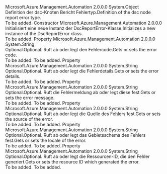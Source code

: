 <Type Name="DscReportError" FullName="Microsoft.Azure.Management.Automation.Specification.Models.DscReportError">
  <TypeSignature Language="C#" Value="public class DscReportError" />
  <TypeSignature Language="ILAsm" Value=".class public auto ansi beforefieldinit DscReportError extends System.Object" />
  <TypeSignature Language="DocId" Value="T:Microsoft.Azure.Management.Automation.Specification.Models.DscReportError" />
  <TypeSignature Language="VB.NET" Value="Public Class DscReportError" />
  <TypeSignature Language="F#" Value="type DscReportError = class" />
  <AssemblyInfo>
    <AssemblyName>Microsoft.Azure.Management.Automation</AssemblyName>
    <AssemblyVersion>2.0.0.0</AssemblyVersion>
  </AssemblyInfo>
  <Base>
    <BaseTypeName>System.Object</BaseTypeName>
  </Base>
  <Interfaces />
  <Docs>
    <summary>
            <span data-ttu-id="503af-101">Definition der dsc-Knoten Bericht Fehlertyp.</span><span class="sxs-lookup"><span data-stu-id="503af-101">Definition of the dsc node report error type.</span></span>
            </summary>
    <remarks>To be added.</remarks>
  </Docs>
  <Members>
    <Member MemberName=".ctor">
      <MemberSignature Language="C#" Value="public DscReportError ();" />
      <MemberSignature Language="ILAsm" Value=".method public hidebysig specialname rtspecialname instance void .ctor() cil managed" />
      <MemberSignature Language="DocId" Value="M:Microsoft.Azure.Management.Automation.Specification.Models.DscReportError.#ctor" />
      <MemberSignature Language="VB.NET" Value="Public Sub New ()" />
      <MemberType>Constructor</MemberType>
      <AssemblyInfo>
        <AssemblyName>Microsoft.Azure.Management.Automation</AssemblyName>
        <AssemblyVersion>2.0.0.0</AssemblyVersion>
      </AssemblyInfo>
      <Parameters />
      <Docs>
        <summary>
            <span data-ttu-id="503af-102">Initialisiert eine neue Instanz der DscReportError-Klasse.</span><span class="sxs-lookup"><span data-stu-id="503af-102">Initializes a new instance of the DscReportError class.</span></span>
            </summary>
        <remarks>To be added.</remarks>
      </Docs>
    </Member>
    <Member MemberName="ErrorCode">
      <MemberSignature Language="C#" Value="public string ErrorCode { get; set; }" />
      <MemberSignature Language="ILAsm" Value=".property instance string ErrorCode" />
      <MemberSignature Language="DocId" Value="P:Microsoft.Azure.Management.Automation.Specification.Models.DscReportError.ErrorCode" />
      <MemberSignature Language="VB.NET" Value="Public Property ErrorCode As String" />
      <MemberSignature Language="F#" Value="member this.ErrorCode : string with get, set" Usage="Microsoft.Azure.Management.Automation.Specification.Models.DscReportError.ErrorCode" />
      <MemberType>Property</MemberType>
      <AssemblyInfo>
        <AssemblyName>Microsoft.Azure.Management.Automation</AssemblyName>
        <AssemblyVersion>2.0.0.0</AssemblyVersion>
      </AssemblyInfo>
      <ReturnValue>
        <ReturnType>System.String</ReturnType>
      </ReturnValue>
      <Docs>
        <summary>
            <span data-ttu-id="503af-103">Optional.</span><span class="sxs-lookup"><span data-stu-id="503af-103">Optional.</span></span> <span data-ttu-id="503af-104">Ruft ab oder legt den Fehlercode.</span><span class="sxs-lookup"><span data-stu-id="503af-104">Gets or sets the error code.</span></span>
            </summary>
        <value>To be added.</value>
        <remarks>To be added.</remarks>
      </Docs>
    </Member>
    <Member MemberName="ErrorDetails">
      <MemberSignature Language="C#" Value="public string ErrorDetails { get; set; }" />
      <MemberSignature Language="ILAsm" Value=".property instance string ErrorDetails" />
      <MemberSignature Language="DocId" Value="P:Microsoft.Azure.Management.Automation.Specification.Models.DscReportError.ErrorDetails" />
      <MemberSignature Language="VB.NET" Value="Public Property ErrorDetails As String" />
      <MemberSignature Language="F#" Value="member this.ErrorDetails : string with get, set" Usage="Microsoft.Azure.Management.Automation.Specification.Models.DscReportError.ErrorDetails" />
      <MemberType>Property</MemberType>
      <AssemblyInfo>
        <AssemblyName>Microsoft.Azure.Management.Automation</AssemblyName>
        <AssemblyVersion>2.0.0.0</AssemblyVersion>
      </AssemblyInfo>
      <ReturnValue>
        <ReturnType>System.String</ReturnType>
      </ReturnValue>
      <Docs>
        <summary>
            <span data-ttu-id="503af-105">Optional.</span><span class="sxs-lookup"><span data-stu-id="503af-105">Optional.</span></span> <span data-ttu-id="503af-106">Ruft ab oder legt die Fehlerdetails.</span><span class="sxs-lookup"><span data-stu-id="503af-106">Gets or sets the error details.</span></span>
            </summary>
        <value>To be added.</value>
        <remarks>To be added.</remarks>
      </Docs>
    </Member>
    <Member MemberName="ErrorMessage">
      <MemberSignature Language="C#" Value="public string ErrorMessage { get; set; }" />
      <MemberSignature Language="ILAsm" Value=".property instance string ErrorMessage" />
      <MemberSignature Language="DocId" Value="P:Microsoft.Azure.Management.Automation.Specification.Models.DscReportError.ErrorMessage" />
      <MemberSignature Language="VB.NET" Value="Public Property ErrorMessage As String" />
      <MemberSignature Language="F#" Value="member this.ErrorMessage : string with get, set" Usage="Microsoft.Azure.Management.Automation.Specification.Models.DscReportError.ErrorMessage" />
      <MemberType>Property</MemberType>
      <AssemblyInfo>
        <AssemblyName>Microsoft.Azure.Management.Automation</AssemblyName>
        <AssemblyVersion>2.0.0.0</AssemblyVersion>
      </AssemblyInfo>
      <ReturnValue>
        <ReturnType>System.String</ReturnType>
      </ReturnValue>
      <Docs>
        <summary>
            <span data-ttu-id="503af-107">Optional.</span><span class="sxs-lookup"><span data-stu-id="503af-107">Optional.</span></span> <span data-ttu-id="503af-108">Ruft die Fehlermeldung ab oder legt diese fest.</span><span class="sxs-lookup"><span data-stu-id="503af-108">Gets or sets the error message.</span></span>
            </summary>
        <value>To be added.</value>
        <remarks>To be added.</remarks>
      </Docs>
    </Member>
    <Member MemberName="ErrorSource">
      <MemberSignature Language="C#" Value="public string ErrorSource { get; set; }" />
      <MemberSignature Language="ILAsm" Value=".property instance string ErrorSource" />
      <MemberSignature Language="DocId" Value="P:Microsoft.Azure.Management.Automation.Specification.Models.DscReportError.ErrorSource" />
      <MemberSignature Language="VB.NET" Value="Public Property ErrorSource As String" />
      <MemberSignature Language="F#" Value="member this.ErrorSource : string with get, set" Usage="Microsoft.Azure.Management.Automation.Specification.Models.DscReportError.ErrorSource" />
      <MemberType>Property</MemberType>
      <AssemblyInfo>
        <AssemblyName>Microsoft.Azure.Management.Automation</AssemblyName>
        <AssemblyVersion>2.0.0.0</AssemblyVersion>
      </AssemblyInfo>
      <ReturnValue>
        <ReturnType>System.String</ReturnType>
      </ReturnValue>
      <Docs>
        <summary>
            <span data-ttu-id="503af-109">Optional.</span><span class="sxs-lookup"><span data-stu-id="503af-109">Optional.</span></span> <span data-ttu-id="503af-110">Ruft ab oder legt die Quelle des Fehlers fest.</span><span class="sxs-lookup"><span data-stu-id="503af-110">Gets or sets the source of the error.</span></span>
            </summary>
        <value>To be added.</value>
        <remarks>To be added.</remarks>
      </Docs>
    </Member>
    <Member MemberName="Locale">
      <MemberSignature Language="C#" Value="public string Locale { get; set; }" />
      <MemberSignature Language="ILAsm" Value=".property instance string Locale" />
      <MemberSignature Language="DocId" Value="P:Microsoft.Azure.Management.Automation.Specification.Models.DscReportError.Locale" />
      <MemberSignature Language="VB.NET" Value="Public Property Locale As String" />
      <MemberSignature Language="F#" Value="member this.Locale : string with get, set" Usage="Microsoft.Azure.Management.Automation.Specification.Models.DscReportError.Locale" />
      <MemberType>Property</MemberType>
      <AssemblyInfo>
        <AssemblyName>Microsoft.Azure.Management.Automation</AssemblyName>
        <AssemblyVersion>2.0.0.0</AssemblyVersion>
      </AssemblyInfo>
      <ReturnValue>
        <ReturnType>System.String</ReturnType>
      </ReturnValue>
      <Docs>
        <summary>
            <span data-ttu-id="503af-111">Optional.</span><span class="sxs-lookup"><span data-stu-id="503af-111">Optional.</span></span> <span data-ttu-id="503af-112">Ruft ab oder legt das Gebietsschema des Fehlers fest.</span><span class="sxs-lookup"><span data-stu-id="503af-112">Gets or sets the locale of the error.</span></span>
            </summary>
        <value>To be added.</value>
        <remarks>To be added.</remarks>
      </Docs>
    </Member>
    <Member MemberName="ResourceId">
      <MemberSignature Language="C#" Value="public string ResourceId { get; set; }" />
      <MemberSignature Language="ILAsm" Value=".property instance string ResourceId" />
      <MemberSignature Language="DocId" Value="P:Microsoft.Azure.Management.Automation.Specification.Models.DscReportError.ResourceId" />
      <MemberSignature Language="VB.NET" Value="Public Property ResourceId As String" />
      <MemberSignature Language="F#" Value="member this.ResourceId : string with get, set" Usage="Microsoft.Azure.Management.Automation.Specification.Models.DscReportError.ResourceId" />
      <MemberType>Property</MemberType>
      <AssemblyInfo>
        <AssemblyName>Microsoft.Azure.Management.Automation</AssemblyName>
        <AssemblyVersion>2.0.0.0</AssemblyVersion>
      </AssemblyInfo>
      <ReturnValue>
        <ReturnType>System.String</ReturnType>
      </ReturnValue>
      <Docs>
        <summary>
            <span data-ttu-id="503af-113">Optional.</span><span class="sxs-lookup"><span data-stu-id="503af-113">Optional.</span></span> <span data-ttu-id="503af-114">Ruft ab oder legt die Ressourcen-ID, die den Fehler generiert.</span><span class="sxs-lookup"><span data-stu-id="503af-114">Gets or sets the resource ID which generated the error.</span></span>
            </summary>
        <value>To be added.</value>
        <remarks>To be added.</remarks>
      </Docs>
    </Member>
  </Members>
</Type>